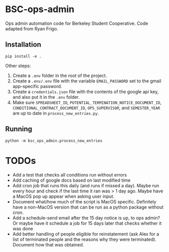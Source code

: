 # BSC-ops-admin
Ops admin automation code for Berkeley Student Cooperative. Code adapted from Ryan Frigo.

## Installation

```
pip install -e .
```

Other steps:
1. Create a `.env` folder in the root of the project.
2. Create a `.env/.env` file with the variable `EMAIL_PASSWORD` set to the gmail app-specific password.
3. Create a `credentials.json` file with the contents of the google api key, and also put it in the `.env` folder.
4. Make sure `SPREADSHEET_ID`, `POTENTIAL_TERMINATION_NOTICE_DOCUMENT_ID`, `CONDITIONAL_CONTRACT_DOCUMENT_ID`, `OPS_SUPERVISOR`, and `SEMESTER_YEAR` are up to date in `process_new_entries.py`.


## Running

```
python -m bsc_ops_admin.process_new_entries
```

# TODOs
- Add a test that checks all conditions run without errors
- Add caching of google docs based on last modified time
- Add cron job that runs this daily (and runs if missed a day). Maybe run every hour and check if the last time it ran was > 1 day ago. Maybe have a MacOS pop up appear when asking user input.
- Document what/how much of the script is MacOS specific. Definitely have a non-MacOS version that can be run as a python package without cron.
- Add a schedule-send email after the 15 day notice is up, to ops admin? Or maybe have it schedule a job for 15 days later that checks whether it was done
- Add better handling of people eligible for reinstatement (ask Alex for a list of terminated people and the reasons why they were terminated). Document how that was obtained.
